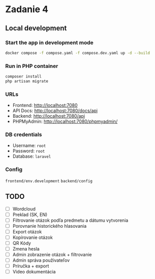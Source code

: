 # Zadanie 4

## Local development

### Start the app in development mode
```bash
docker compose -f compose.yaml -f compose.dev.yaml up -d --build
```

### Run in PHP container
```bash
composer install
php artisan migrate
```

### URLs
- Frontend: [http://localhost:7080](http://localhost:7080)
- API Docs: [http://localhost:7080/docs/api](http://localhost:7080)
- Backend: [http://localhost:7080/api](http://localhost:7080/api)
- PHPMyAdmin: [http://localhost:7080/phpmyadmin/](http://localhost:7080/phpmyadmin/)

### DB credentials
- Username: `root`
- Password: `root`
- Database: `laravel`

### Config
`frontend/env.development`
`backend/config`

## TODO
- [ ] Wordcloud
- [ ] Preklad (SK, EN)
- [ ] Filtrovanie otázok podľa predmetu a dátumu vytvorenia
- [ ] Porovnanie historického hlasovania
- [ ] Export otázok
- [ ] Kopírovanie otázok
- [ ] QR Kódy
- [ ] Zmena hesla
- [ ] Admin zobrazenie otázok + filtrovanie
- [ ] Admin správa použivateľov
- [ ] Príručka + export
- [ ] Video dokumentácia
